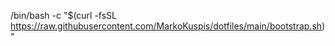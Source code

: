 /bin/bash -c "$(curl -fsSL https://raw.githubusercontent.com/MarkoKuspis/dotfiles/main/bootstrap.sh)"
